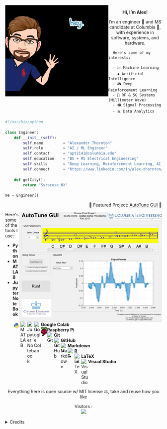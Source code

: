 <img src="https://github.com/athornton1618/athornton1618/blob/main/hello.PNG?raw=true" align="left" alt="Hello!">
<p align="right">
  <p align="center"><strong>Hi, I’m Alex!</strong></p>
  <p align="center">
      I’m an engineer 🚀 and MS candidate at Columbia 👑, with experience in software, systems, and hardware.
      
      Here's some of my interests:

      - 📈 Machine Learning 
      - ♟️ Artificial Intelligence
      - 🎮 Deep Reinforcement Learning
      - 📡 RF & 5G Systems (Millimeter Wave)
      - 📻 Signal Processing 
      - 📊 Data Analytics 
  </p>
</p>

```python
#!/usr/bin/python

class Engineer:
    def __init__(self):
        self.name         = "Alexander Thornton"
        self.role         = "AI / ML Engineer"
        self.contact      = "apt2141@columbia.edu"
        self.education    = "BS + MS Electrical Engineering"
        self.skills       = "Deep Learning, Reinforcement Learning, AI, Algorithms, Big Data, RF / 5G Circuits"
        self.connect      = "https://www.linkedin.com/in/alex-thornton/"
    
    def getCity():
        return "Syracuse_NY"

me = Engineer()
```

<p align="right">
    🔽 Featured Project: <a href="https://github.com/athornton1618/AutoTuneGUI"> AutoTune GUI</a> 🔽
</p>

<img src="https://github.com/athornton1618/athornton1618/blob/main/AutoTune.PNG?raw=true" align="right" alt="Hello!">

<p align="left">
    Here's some of the tools I use:
</p>

- <img align="left" alt="Python" width="25px" src="https://raw.githubusercontent.com/github/explore/80688e429a7d4ef2fca1e82350fe8e3517d3494d/topics/python/python.png" />  **Python**
- <img align="left" alt="MATLAB" width="22px" src="https://upload.wikimedia.org/wikipedia/commons/2/21/Matlab_Logo.png" />  **MATLAB**
- <img align="left" alt="Jupyter Notebook" width="22px" src="https://www.vectorlogo.zone/logos/jupyter/jupyter-icon.svg" /> **Jupyter NoteBook**
- <img align="left" alt="Google Colab" width="22px" src="https://logo.letskhabar.com/img/?tool=google_cloud" /> **Google Colab**
- <img align="left" alt="Raspberry Pi" width="20px" src="https://github.com/athornton1618/athornton1618/blob/main/RPi.png"/>  **Raspberry Pi**
- <img align="left" alt="Git" width="22px" src="https://logo.letskhabar.com/img/?tool=git" /> **Git**
- <img align="left" alt="GitHub" width="22px" src="https://logo.letskhabar.com/img/?tool=github" /> **GitHub**
- <img align="left" alt="Markdown" width="22px" src="https://simpleicons.org/icons/markdown.svg" /> **Markdown**
- <img align="left" alt="R" width="22px" src="https://img.shields.io/badge/R-3776AB?style=flat-square&logo=r&logoColor=white"/>  **R**
- <img align="left" alt="LaTeX" width="22px" src="https://simpleicons.org/icons/latex.svg"/>  **LaTeX**
- <img align="left" alt="Visual Studio" width="22px" src="https://cdn.jsdelivr.net/npm/simple-icons@v3/icons/visualstudio.svg"/>  **Visual Studio**

<br>
<br>
<br>

<p align="center">
    Everything here is open source w/ MIT license ⚖️, take and reuse how you like
</p>
<p align="center"> 
  Visitors :<br>
  <img src="https://profile-counter.glitch.me/athornton1618/count.svg" />
</p>
  
<details>
  <summary>Credits</summary>
  <ul>
    <li>Layout ideas <s>stolen</s> borrowed from <a href="https://github.com/speculative"> Speculative</a>, a friend from Columbia, and <a href=https://github.com/Wandrys-dev>     Wandrys-dev</a>.</li>
</details>

